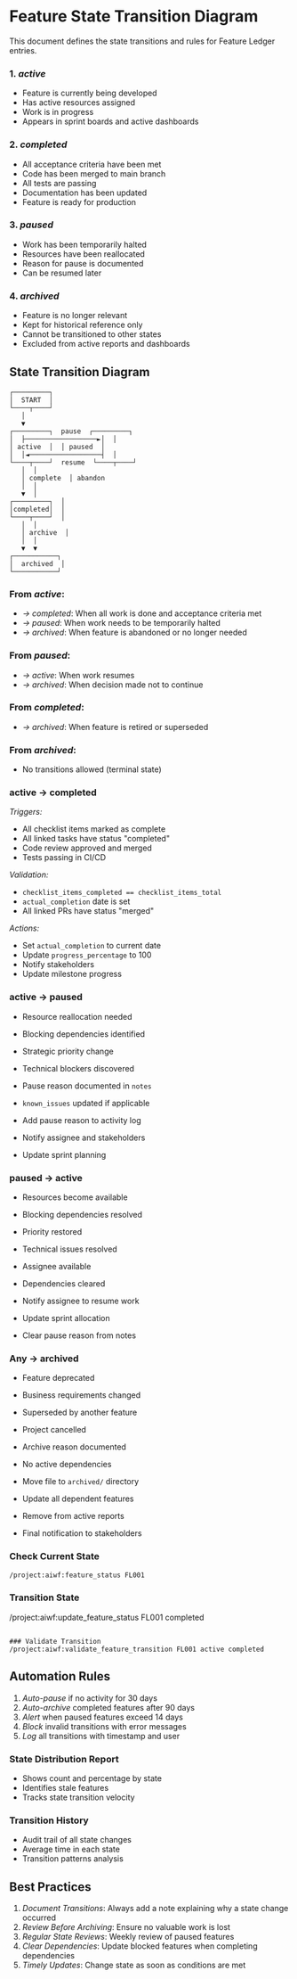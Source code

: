 # Feature State Transition Diagram
This document defines the state transitions and rules for Feature Ledger entries.

### 1. *active*
- Feature is currently being developed
- Has active resources assigned
- Work is in progress
- Appears in sprint boards and active dashboards

### 2. *completed*
- All acceptance criteria have been met
- Code has been merged to main branch
- All tests are passing
- Documentation has been updated
- Feature is ready for production

### 3. *paused*
- Work has been temporarily halted
- Resources have been reallocated
- Reason for pause is documented
- Can be resumed later

### 4. *archived*
- Feature is no longer relevant
- Kept for historical reference only
- Cannot be transitioned to other states
- Excluded from active reports and dashboards

## State Transition Diagram
```
┌─────────┐
│  START  │
└────┬────┘
   │
   ▼
┌─────────┐  pause  ┌─────────┐
│  ├──────────────────►│  │
│ active  │  │ paused  │
│  │◄──────────────────┤  │
└────┬────┘  resume  └────┬────┘
   │  │
   │ complete  │ abandon
   │  │
   ▼  │
┌─────────┐  │
│completed│  │
└────┬────┘  │
   │  │
   │ archive  │
   │  │
   ▼  ▼
┌───────────┐
│  archived  │
└───────────┘
```

### From *active*:
- *→ completed*: When all work is done and acceptance criteria met
- *→ paused*: When work needs to be temporarily halted
- *→ archived*: When feature is abandoned or no longer needed

### From *paused*:
- *→ active*: When work resumes
- *→ archived*: When decision made not to continue

### From *completed*:
- *→ archived*: When feature is retired or superseded

### From *archived*:
- No transitions allowed (terminal state)

### active → completed
*Triggers:*
- All checklist items marked as complete
- All linked tasks have status "completed"
- Code review approved and merged
- Tests passing in CI/CD

*Validation:*
- `checklist_items_completed == checklist_items_total`
- `actual_completion` date is set
- All linked PRs have status "merged"

*Actions:*
- Set `actual_completion` to current date
- Update `progress_percentage` to 100
- Notify stakeholders
- Update milestone progress

### active → paused
- Resource reallocation needed
- Blocking dependencies identified
- Strategic priority change
- Technical blockers discovered

- Pause reason documented in `notes`
- `known_issues` updated if applicable

- Add pause reason to activity log
- Notify assignee and stakeholders
- Update sprint planning

### paused → active
- Resources become available
- Blocking dependencies resolved
- Priority restored
- Technical issues resolved

- Assignee available
- Dependencies cleared

- Notify assignee to resume work
- Update sprint allocation
- Clear pause reason from notes

### Any → archived
- Feature deprecated
- Business requirements changed
- Superseded by another feature
- Project cancelled

- Archive reason documented
- No active dependencies

- Move file to `archived/` directory
- Update all dependent features
- Remove from active reports
- Final notification to stakeholders

### Check Current State
```bash
/project:aiwf:feature_status FL001
```

### Transition State
/project:aiwf:update_feature_status FL001 completed
```

### Validate Transition
/project:aiwf:validate_feature_transition FL001 active completed
```

## Automation Rules
1. *Auto-pause* if no activity for 30 days
2. *Auto-archive* completed features after 90 days
3. *Alert* when paused features exceed 14 days
4. *Block* invalid transitions with error messages
5. *Log* all transitions with timestamp and user

### State Distribution Report
- Shows count and percentage by state
- Identifies stale features
- Tracks state transition velocity

### Transition History
- Audit trail of all state changes
- Average time in each state
- Transition patterns analysis

## Best Practices
1. *Document Transitions*: Always add a note explaining why a state change occurred
2. *Review Before Archiving*: Ensure no valuable work is lost
3. *Regular State Reviews*: Weekly review of paused features
4. *Clear Dependencies*: Update blocked features when completing dependencies
5. *Timely Updates*: Change state as soon as conditions are met